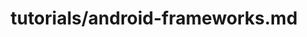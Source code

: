 ---
title: tutorials/android-frameworks.md
showAuthorInfo: false
redirect_path: docs/reference/android-overview
---